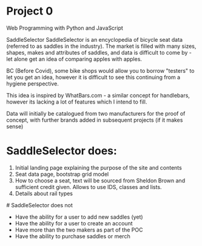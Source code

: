 # Project 0

Web Programming with Python and JavaScript

SaddleSelector
SaddleSelector is an encyclopedia of bicycle seat data (referred to as saddles in the industry). The market is filled with many sizes, shapes, makes and attributes of saddles, and data is difficult to come by - let alone get an idea of comparing apples with apples.

BC (Before Covid), some bike shops would allow you to borrow "testers" to let you get an idea, however it is difficult to see this continuing from a hygiene perspective.

This idea is inspired by WhatBars.com - a similar concept for handlebars, however its lacking a lot of features which I intend to fill.

Data will initially be catalogued from two manufacturers for the proof of concept, with further brands added in subsequent projects (if it makes sense)

# SaddleSelector does:
<ol>
	<li>Initial landing page explaining the purpose of the site and contents</li>
	<li>Seat data page, bootstrap grid model</li>
	<li>How to choose a seat, text will be sourced from Sheldon Brown and sufficient credit given. Allows to use IDS, classes and lists.</li>
	<li>Details about rail types</li>
</ol>
</P>
# SaddleSelector does not
<ul>
	<li>Have the ability for a user to add new saddles (yet)</li>
	<li>Have the ability for a user to create an account</li>
	<li>Have more than the two makers as part of the POC</li>
	<li>Have the ability to purchase saddles or merch</li>
</ul>
